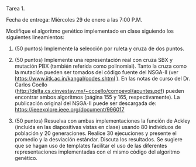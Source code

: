Tarea 1.

Fecha de entrega: Miércoles 29 de enero a las 7:00 P.M.

Modifique el algoritmo genético implementado en clase siguiendo los siguientes lineamientos:

1. (50 puntos) Implemente la selección por ruleta y cruza de dos puntos.

2. (50 puntos) Implemente una representación real con cruza SBX y mutación PBX (también referida como polinomial). Tanto la cruza como la mutación pueden ser tomados del código fuente del NSGA-II (ver https://www.iitk.ac.in/kangal/codes.shtml ). En las notas de curso del Dr. Carlos Coello (http://delta.cs.cinvestav.mx/~ccoello/compevol/apuntes.pdf) pueden encontrar ambos algoritmos (página 155 y 165, respectivamente). La publicación original del NSGA-II puede ser descargada de: https://ieeexplore.ieee.org/document/996017

3. (50 puntos) Resuelva con ambas implementaciones la función de Ackley (incluida en las diapositivas vistas en clase) usando 80 individuos de población y 20 generaciones. Realice 30 ejecuciones y presente el promedio y la desviación estándar. Discuta los resultados. Se sugiere que se hagan uso de templates facilitar el uso de las diferentes representaciones implementadas con el mismo código del algoritmo genético.

